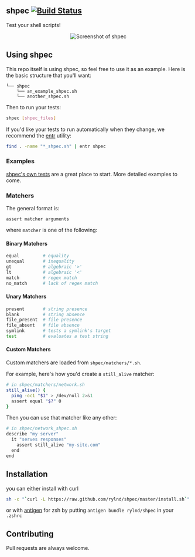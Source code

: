 shpec [![Build Status](https://travis-ci.org/rylnd/shpec.png)](https://travis-ci.org/rylnd/shpec)
----
Test your shell scripts!

<p align='center'>
  <img src='https://raw.github.com/wiki/rylnd/shpec/images/screenshot.png' alt="Screenshot of shpec" />
</p>

## Using shpec
This repo itself is using shpec, so feel free to use it as an example.
Here is the basic structure that you'll want:

    └── shpec
        └── an_example_shpec.sh
        └── another_shpec.sh

Then to run your tests:

```bash
shpec [shpec_files]
```

If you'd like your tests to run automatically when they change, we recommend the [entr](http://entrproject.org/) utility:

```bash
find . -name "*_shpec.sh" | entr shpec
```

### Examples
[shpec's own tests](https://github.com/rylnd/shpec/tree/master/shpec/shpec_shpec.sh)
are a great place to start. More detailed examples to come.

### Matchers
The general format is:

    assert matcher arguments

where `matcher` is one of the following:

#### Binary Matchers
```bash
equal         # equality
unequal       # inequality
gt            # algebraic '>'
lt            # algebraic '<'
match         # regex match
no_match      # lack of regex match
```

#### Unary Matchers
```bash
present       # string presence
blank         # string absence
file_present  # file presence
file_absent   # file absence
symlink       # tests a symlink's target
test          # evaluates a test string
```

#### Custom Matchers
Custom matchers are loaded from `shpec/matchers/*.sh`.

For example, here's how you'd create a `still_alive` matcher:

```bash
# in shpec/matchers/network.sh
still_alive() {
  ping -oc1 "$1" > /dev/null 2>&1
  assert equal "$?" 0
}
```

Then you can use that matcher like any other:

```bash
# in shpec/network_shpec.sh
describe "my server"
  it "serves responses"
    assert still_alive "my-site.com"
  end
end
```

## Installation
you can either install with curl
```bash
sh -c "`curl -L https://raw.github.com/rylnd/shpec/master/install.sh`"
```

or with [antigen](https://github.com/zsh-users/antigen) for zsh by
putting `antigen bundle rylnd/shpec` in your `.zshrc`

## Contributing
Pull requests are always welcome.
